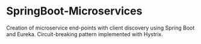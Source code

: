 # SpringBoot-Microservices
Creation of microservice end-points with client discovery using Spring Boot and Eureka. Circuit-breaking pattern implemented with Hystrix.

